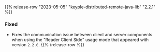 {{% release-row "2023-05-05" "keyple-distributed-remote-java-lib" "2.2.1" %}} 
### Fixed - Fixes the communication issue between client and server components when using the "Reader Client Side" usage mode  that appeared with version `2.2.0`.
{{% /release-row %}}
